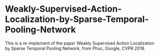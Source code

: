 # Weakly-Supervised-Action-Localization-by-Sparse-Temporal-Pooling-Network
This is a re-implement of the paper Weakly Supervised Action Localization by Sparse Temporal Pooling Network, from Phuc, Google, CVPR 2018.
